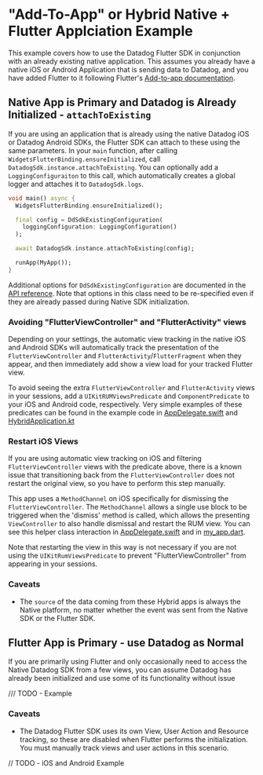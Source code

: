 # "Add-To-App" or Hybrid Native + Flutter Applciation Example

This example covers how to use the Datadog Flutter SDK in conjunction with an already existing native application. This assumes you already have a native iOS or Android Application that is sending data to Datadog, and you have added Flutter to it following Flutter's [Add-to-app documentation](https://docs.flutter.dev/development/add-to-app).

## Native App is Primary and Datadog is Already Initialized -  `attachToExisting`

If you are using an application that is already using the native Datadog iOS or Datadog Android SDKs, the Flutter SDK can attach to these using the same parameters. In your `main` function, after calling `WidgetsFlutterBinding.ensureInitialized`, call `DatadogSdk.instance.attachToExisting`. You can optionally add a `LoggingConfiguraiton` to this call, which automatically creates a global logger and attaches it to `DatadogSdk.logs`.

```dart
void main() async {
  WidgetsFlutterBinding.ensureInitialized();

  final config = DdSdkExistingConfiguration(
    loggingConfiguration: LoggingConfiguration()
  );

  await DatadogSdk.instance.attachToExisting(config);

  runApp(MyApp());
}
```

Additional options for `DdSdkExistingConfiguration` are documented in the [API reference](https://pub.dev/documentation/datadog_flutter_plugin/latest/datadog_flutter_plugin/datadog_flutter_plugin-library.html). Note that options in this class need to be re-specified even if they are already passed during Native SDK initialization.

### Avoiding "FlutterViewController" and "FlutterActivity" views

Depending on your settings, the automatic view tracking in the native iOS and Android SDKs will automatically track the presentation of the `FlutterViewController` and `FlutterActivity`/`FlutterFragment` when they appear, and then immediately add show a view load for your tracked Flutter view.

To avoid seeing the extra `FlutterViewController` and `FlutterActivity` views in your sessions, add a `UIKitRUMViewsPredicate` and `ComponentPredicate` to your iOS and Android code, respectively.  Very simple examples of these predicates can be found in the example code in [AppDelegate.swift](ios/iOS%20Flutter%20Hybrid%20Example/AppDelegate.swift) and [HybridApplication.kt](android/app/src/main/java/com/datadoghq/hybrid_flutter_example/HybridApplication.kt)

### Restart iOS Views

If you are using automatic view tracking on iOS and filtering `FlutterViewController` views with the predicate above, there is a known issue that transitioning back from the `FlutterViewController` does not restart the original view, so you have to perform this step manually.

This app uses a `MethodChannel` on iOS specifically for dismissing the `FlutterViewController`. The `MethodChannel` allows a single use block to be triggered when the 'dismiss' method is called, which allows the presenting `ViewController` to also handle dismissal and restart the RUM view. You can see this helper class interaction in [AppDelegate.swift](ios/iOS%20Flutter%20Hybrid%20Example/AppDelegate.swift) and in [my_app.dart](flutter_modules/lib/my_app.dart).

Note that restarting the view in this way is not necessary if you are not using the `UIKitRumViewsPredicate` to prevent "FlutterViewController" from appearing in your sessions.

### Caveats

* The `source` of the data coming from these Hybrid apps is always the Native platform, no matter whether the event was sent from the Native SDK or the Flutter SDK.

## Flutter App is Primary - use Datadog as Normal

If you are primarily using Flutter and only occasionally need to access the Native Datadog SDK from a few views, you can assume Datadog has already been initialized and use some of its functionality without issue

/// TODO - Example

### Caveats

* The Datadog Flutter SDK uses its own View, User Action and Resource tracking, so these are disabled when Flutter performs the initialization. You must manually track views and user actions in this scenario.

// TODO - iOS and Android Example
